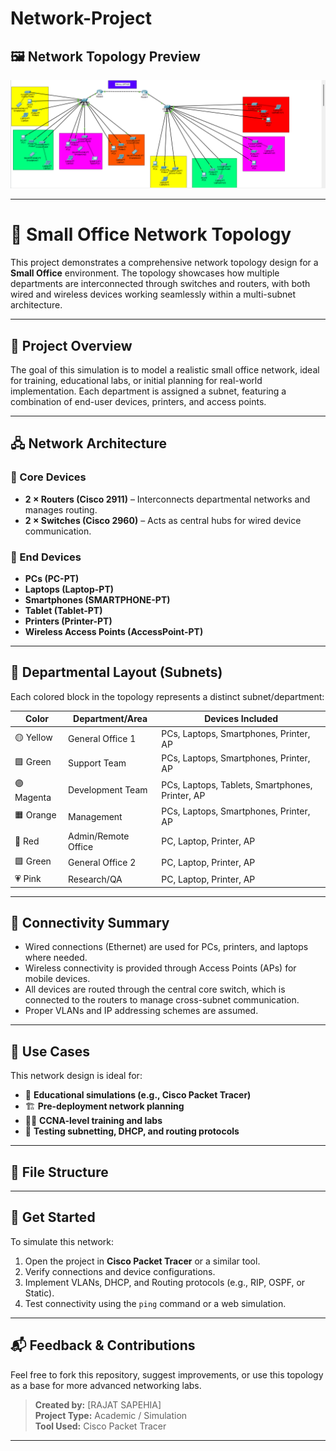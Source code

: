 # Network-Project

## 🖼️ Network Topology Preview

![Network Topology Diagram](./Screenshot%202025-04-21%20210436.png)

---







# 🏢 Small Office Network Topology

This project demonstrates a comprehensive network topology design for a **Small Office** environment. The topology showcases how multiple departments are interconnected through switches and routers, with both wired and wireless devices working seamlessly within a multi-subnet architecture.

---

## 📌 Project Overview

The goal of this simulation is to model a realistic small office network, ideal for training, educational labs, or initial planning for real-world implementation. Each department is assigned a subnet, featuring a combination of end-user devices, printers, and access points.

---

## 🖧 Network Architecture

### 🔹 Core Devices
- **2 × Routers (Cisco 2911)** – Interconnects departmental networks and manages routing.
- **2 × Switches (Cisco 2960)** – Acts as central hubs for wired device communication.

### 🔹 End Devices
- **PCs (PC-PT)**
- **Laptops (Laptop-PT)**
- **Smartphones (SMARTPHONE-PT)**
- **Tablet (Tablet-PT)**
- **Printers (Printer-PT)**
- **Wireless Access Points (AccessPoint-PT)**

---

## 🏢 Departmental Layout (Subnets)

Each colored block in the topology represents a distinct subnet/department:

| Color       | Department/Area      | Devices Included                                  |
|-------------|----------------------|----------------------------------------------------|
| 🟡 Yellow    | General Office 1     | PCs, Laptops, Smartphones, Printer, AP            |
| 🟩 Green     | Support Team         | PCs, Laptops, Smartphones, Printer, AP            |
| 🟣 Magenta   | Development Team     | PCs, Laptops, Tablets, Smartphones, Printer, AP   |
| 🟧 Orange    | Management            | PCs, Laptops, Smartphones, Printer, AP            |
| 🔴 Red       | Admin/Remote Office  | PC, Laptop, Printer, AP                           |
| 🟩 Green     | General Office 2     | PC, Laptop, Printer, AP                           |
| 💗 Pink      | Research/QA          | PC, Laptop, Printer, AP                           |

---

## 🔌 Connectivity Summary

- Wired connections (Ethernet) are used for PCs, printers, and laptops where needed.
- Wireless connectivity is provided through Access Points (APs) for mobile devices.
- All devices are routed through the central core switch, which is connected to the routers to manage cross-subnet communication.
- Proper VLANs and IP addressing schemes are assumed.

---

## 🧠 Use Cases

This network design is ideal for:
- 🧪 **Educational simulations (e.g., Cisco Packet Tracer)**
- 🏗️ **Pre-deployment network planning**
- 🧑‍🎓 **CCNA-level training and labs**
- 🧰 **Testing subnetting, DHCP, and routing protocols**

---



## 📁 File Structure


---

## 🚀 Get Started

To simulate this network:
1. Open the project in **Cisco Packet Tracer** or a similar tool.
2. Verify connections and device configurations.
3. Implement VLANs, DHCP, and Routing protocols (e.g., RIP, OSPF, or Static).
4. Test connectivity using the `ping` command or a web simulation.

---

## 📬 Feedback & Contributions

Feel free to fork this repository, suggest improvements, or use this topology as a base for more advanced networking labs.

> **Created by:** [RAJAT SAPEHIA]  
> **Project Type:** Academic / Simulation  
> **Tool Used:** Cisco Packet Tracer

---

